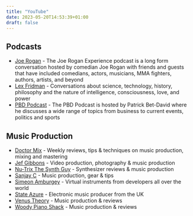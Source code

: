 ```yaml
---
title: "YouTube"
date: 2023-05-20T14:53:39+01:00
draft: false
---
```

## Podcasts
* [Joe Rogan](https://open.spotify.com/show/4rOoJ6Egrf8K2IrywzwOMk) - The Joe Rogan Experience podcast is a long form conversation hosted by comedian Joe Rogan with friends and guests that have included comedians, actors, musicians, MMA fighters, authors, artists, and beyond
* [Lex Fridman](https://www.youtube.com/@lexfridman) - Conversations about science, technology, history, philosophy and the nature of intelligence, consciousness, love, and power
* [PBD Podcast](https://www.youtube.com/@PBDPodcast) - The PBD Podcast is hosted by Patrick Bet-David where he discusses a wide range of topics from business to current events, politics and sports

## Music Production
* [Doctor Mix](https://www.youtube.com/@Doctormix) - Weekly reviews, tips & techniques on music production, mixing and mastering
* [Jef Gibbons](https://www.youtube.com/@jefgibbons) - Video production, photography & music production
* [Nu-Trix The Synth Guy](https://www.youtube.com/channel/UCgHC3J__UPXEcJOqC089Nnw) - Synthesizer reviews & music production
* [Sanjay C](https://www.youtube.com/@SanjayC) - Music production, gear & tips
* [Simeon Amburgey](https://www.youtube.com/@PraiseTracks) - Virtual instruments from developers all over the world
* [State Azure](https://www.youtube.com/channel/UClKIjbgtWGzHtXhBDS_I0pg) - Electronic music producer from the UK
* [Venus Theory](https://www.youtube.com/@VenusTheory) - Music production & reviews
* [Woody Piano Shack](https://www.youtube.com/@WoodyPianoShack) - Music production & reviews
